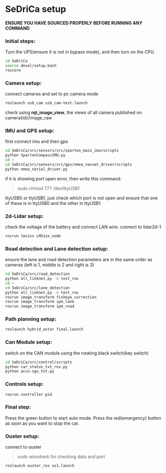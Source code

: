 # SeDriCa setup

**ENSURE YOU HAVE SOURCED PROPERLY BEFORE RUNNING ANY COMMAND**

### Initial steps:
Turn the UPS(ensure it is not in bypass mode), and then turn on the CPU.

```bash
cd SeDriCa
source devel/setup.bash 
roscore
```

### Camera setup:
connect cameras and set to pc camera mode
```bash
roslaunch usb_cam usb_cam-test.launch
```
check using **rqt_image_view**, the views of all camera published on camera{id}/image_raw

### IMU and GPS setup:
first connect imu and then gps
```bash
cd SeDriCa/src/sensors/src/sparton_main_imu/scripts
python SpartonCompassIMU.py
cd ~
cd SeDriCa/src/sensors/src/gps/nmea_navsat_driver/scripts
python nmea_serial_driver.py
```

if it is showing port open error, then write this command:
>sudo chmod 777 /dev/ttyUSB1

ttyUSB0 or ttyUSB1, just check which port is not open and ensure that one of these is in ttyUSB0 and the other in ttyUSB1.

### 2d-Lidar setup:

check the voltage of the battery and connect LAN wire. connect to lidar2d-1

```bash
rosrun lms1xx LMS1xx_node
```

### Road detection and Lane detection setup:

ensure the lane and road detection parameters are in the same order as cameras (left is 1, middle is 2 and right is 3)

```bash
cd SeDriCa/src/road_detection
python all_linknet.py -m test_ros
cd ~
cd SeDriCa/src/lane_detection
python all_linknet.py -m test_ros
rosrun image_transform fisheye_correction
rosrun image_transform ipm_lane
rosrun image_transform ipm_road
```

### Path planning setup:
```bash
roslaunch hybrid_astar final.launch 
```

### Can Module setup:

switch on the CAN module using the rotating black switch(key switch)
```bash
cd SeDriCa/src/control/scripts 
python car_status_txt_ros.py
python accu-sgu_txt.py
```

### Controls setup:
```bash
rosrun controller pid 
```

### Final step:

Press the green button to start auto mode. Press the red(emergency) button as soon as you want to stop the car.

### Ouster setup:
connect to ouster
> *sudo wireshark* for checking data and port
```bash
roslaunch ouster_ros os1.launch
```
